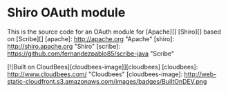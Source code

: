# Shiro OAuth module

This is the source code for an OAuth module for [Apache][] [Shiro][] based on [Scribe][]
[apache]: http://apache.org "Apache"
[shiro]: http://shiro.apache.org "Shiro"
[scribe]: https://github.com/fernandezpablo85/scribe-java "Scribe"

[![Built on CloudBees][cloudbees-image]][cloudbees]
[cloudbees]: http://www.cloudbees.com/ "Cloudbees"
[cloudbees-image]: http://web-static-cloudfront.s3.amazonaws.com/images/badges/BuiltOnDEV.png

